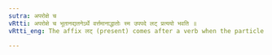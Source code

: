 ```yaml
---
sutra: अपरोक्षे च
vRtti: अपरोक्षे च भूतानद्यतनेऽर्थे वर्त्तमानाद्धातोः स्म उपपदे लट् प्रत्ययो भवति ॥
vRtti_eng: The affix लट् (present) comes after a verb when the particle स्म is in connection with it, and denotes a past action not belonging to the current day, and when the action is perceived by the agent.

---
```

